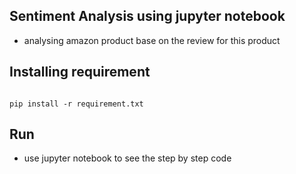 ## Sentiment Analysis using jupyter notebook

* analysing amazon  product base on the review for this product


## Installing requirement

```shell

pip install -r requirement.txt

```


## Run 

* use jupyter notebook to see the step by step code 